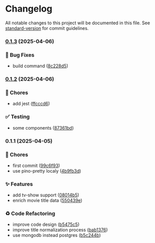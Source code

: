 # Changelog

All notable changes to this project will be documented in this file. See [standard-version](https://github.com/conventional-changelog/standard-version) for commit guidelines.

### [0.1.3](https://github.com/strmplus/catalog-data-enrichment/compare/v0.1.2...v0.1.3) (2025-04-06)


### 🐛 Bug Fixes

* build command ([8c228d5](https://github.com/strmplus/catalog-data-enrichment/commit/8c228d5dffb3c4c2f71902c7c68e5380fd98111b))

### [0.1.2](https://github.com/strmplus/catalog-data-enrichment/compare/v0.1.1...v0.1.2) (2025-04-06)


### 🚚 Chores

* add jest ([ffcccd6](https://github.com/strmplus/catalog-data-enrichment/commit/ffcccd66b5170f1069e1b779d82cebcc737ceeda))


### ✅ Testing

* some components ([87361bd](https://github.com/strmplus/catalog-data-enrichment/commit/87361bd4f2143a240856ff86662ae09edb4617d2))

### 0.1.1 (2025-04-05)


### 🚚 Chores

* first commit ([99c6f93](https://github.com/strmplus/catalog-data-enrichment/commit/99c6f936bf0419e25162d4ae2a3a62c35b27fcd0))
* use pino-pretty localy ([4b9fb3d](https://github.com/strmplus/catalog-data-enrichment/commit/4b9fb3d1dce0b6e10a2ab8585319538e171c5462))


### ✨ Features

* add tv-show support ([08014b5](https://github.com/strmplus/catalog-data-enrichment/commit/08014b57e538c738a3c0af4501da9ae2832f0396))
* enrich movie title data ([550439e](https://github.com/strmplus/catalog-data-enrichment/commit/550439e052159fe53952ae017ea3a24344ba6ecc))


### ♻️ Code Refactoring

* improve code design ([b5475c5](https://github.com/strmplus/catalog-data-enrichment/commit/b5475c594f5a3a40e983049cb71f9af2b49269a6))
* improve title normalization process ([bab1376](https://github.com/strmplus/catalog-data-enrichment/commit/bab1376baba7a18c9af75c4fd4718a1bb8f0295c))
* use mongodb instead postgres ([b5c244b](https://github.com/strmplus/catalog-data-enrichment/commit/b5c244b689380ff1b61eeb5b71b52f85a8502023))

